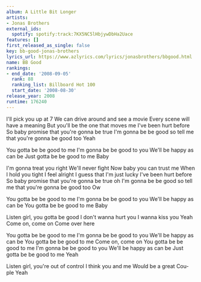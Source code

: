 ```yaml
---
album: A Little Bit Longer
artists:
- Jonas Brothers
external_ids:
  spotify: spotify:track:7KX5NC5lHbjywDbHa2Uace
features: []
first_released_as_single: false
key: bb-good-jonas-brothers
lyrics_url: https://www.azlyrics.com/lyrics/jonasbrothers/bbgood.html
name: BB Good
rankings:
- end_date: '2008-09-05'
  rank: 88
  ranking_list: Billboard Hot 100
  start_date: '2008-08-30'
release_year: 2008
runtime: 176240
---
```

I'll pick you up at 7
We can drive around and see a movie
Every scene will have a meaning
But you'll be the one that moves me
I've been hurt before
So baby promise that you're gonna be true
I'm gonna be be good so tell me that you're gonna be good too
Yeah

You gotta be be good to me 
I'm gonna be be good to you 
We'll be happy as can be 
Just gotta be be good to me
Baby

I'm gonna treat you right
We'll never fight
Now baby you can trust me
When I hold you tight
I feel alright
I guess that I'm just lucky
I've been hurt before
So baby promise that you're gonna be true oh
I'm gonna be be good so tell me that you're gonna be good too
Ow

You gotta be be good to me
I'm gonna be be good to you
We'll be happy as can be
You gotta be be good to me
Baby

Listen girl, you gotta be good
I don't wanna hurt you
I wanna kiss you
Yeah
Come on, come on
Come over here

You gotta be be good to me
I'm gonna be be good to you
We'll be happy as can be
You gotta be be good to me
Come on, come on
You gotta be be good to me
I'm gonna be be good to you
We'll be happy as can be
Just gotta be be good to me
Yeah

Listen girl, you're out of control
I think you and me
Would be a great
Cou-ple
Yeah

